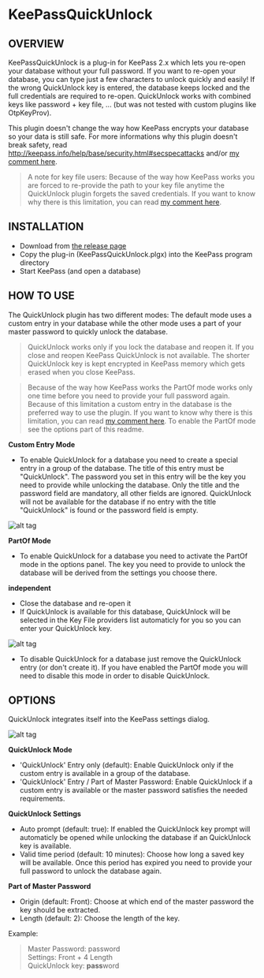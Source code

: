 KeePassQuickUnlock
=================================

OVERVIEW
-----
KeePassQuickUnlock is a plug-in for KeePass 2.x which lets you re-open your database without your full password.
If you want to re-open your database, you can type just a few characters to unlock quickly and easily!
If the wrong QuickUnlock key is entered, the database keeps locked and the full credentials are required to re-open.
QuickUnlock works with combined keys like password + key file, ... (but was not tested with custom plugins like OtpKeyProv).

This plugin doesn't change the way how KeePass encrypts your database so your data is still safe.
For more informations why this plugin doesn't break safety, read http://keepass.info/help/base/security.html#secspecattacks and/or [my comment here](https://github.com/JanisEst/KeePassQuickUnlock/issues/26#issuecomment-364114921).

> A note for key file users: Because of the way how KeePass works you are forced to re-provide the path to your key file anytime the QuickUnlock plugin forgets the saved credentials.
> If you want to know why there is this limitation, you can read [my comment here](https://github.com/JanisEst/KeePassQuickUnlock/issues/7#issuecomment-232715543).  

INSTALLATION
-----
- Download from [the release page](https://github.com/JanisEst/KeePassQuickUnlock/releases)
- Copy the plug-in (KeePassQuickUnlock.plgx) into the KeePass program directory
- Start KeePass (and open a database)

HOW TO USE
-----
The QuickUnlock plugin has two different modes: The default mode uses a custom entry in your database while the other mode uses a part of your master password to quickly unlock the database.

> QuickUnlock works only if you lock the database and reopen it. If you close and reopen KeePass QuickUnlock is not available. The shorter QuickUnlock key is kept encrypted in KeePass memory which gets erased when you close KeePass.

> Because of the way how KeePass works the PartOf mode works only one time before you need to provide your full password again. Because of this limitation a custom entry in the database is the preferred way to use the plugin.
> If you want to know why there is this limitation, you can read [my comment here](https://github.com/JanisEst/KeePassQuickUnlock/issues/7#issuecomment-232715543).
> To enable the PartOf mode see the options part of this readme.

**Custom Entry Mode**

- To enable QuickUnlock for a database you need to create a special entry in a group of the database. The title of this entry must be "QuickUnlock". The password you set in this entry will be the key you need to provide while unlocking the database. Only the title and the password field are mandatory, all other fields are ignored. QuickUnlock will not be available for the database if no entry with the title "QuickUnlock" is found or the password field is empty.

![alt tag](https://abload.de/img/quickunlock11msja.jpg)

**PartOf Mode**

- To enable QuickUnlock for a database you need to activate the PartOf mode in the options panel. The key you need to provide to unlock the database will be derived from the settings you choose there.

**independent**

- Close the database and re-open it
- If QuickUnlock is available for this database, QuickUnlock will be selected in the Key File providers list automaticly for you so you can enter your QuickUnlock key.

![alt tag](https://abload.de/img/quickunlock_keypromptdmsro.jpg)

- To disable QuickUnlock for a database just remove the QuickUnlock entry (or don't create it). If you have enabled the PartOf mode you will need to disable this mode in order to disable QuickUnlock.

OPTIONS
-----
QuickUnlock integrates itself into the KeePass settings dialog.

![alt tag](https://abload.de/img/quickunlock_optionsqgahv.jpg)

**QuickUnlock Mode**
- 'QuickUnlock' Entry only (default): Enable QuickUnlock only if the custom entry is available in a group of the database.
- 'QuickUnlock' Entry / Part of Master Password: Enable QuickUnlock if a custom entry is available or the master password satisfies the needed requirements.

**QuickUnlock Settings**
- Auto prompt (default: true): If enabled the QuickUnlock key prompt will automaticly be opened while unlocking the database if an QuickUnlock key is available.
- Valid time period (default: 10 minutes): Choose how long a saved key will be available. Once this period has expired you need to provide your full password to unlock the database again.

**Part of Master Password**
- Origin (default: Front): Choose at which end of the master password the key should be extracted.
- Length (default: 2): Choose the length of the key.

Example:
> Master Password: password  
> Settings: Front + 4 Length  
> QuickUnlock key: **pass**word
